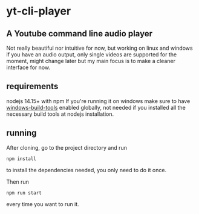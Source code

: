 # yt-cli-player

## A Youtube command line audio player

Not really beautiful nor intuitive for now, but working on linux and windows if you have an audio output, only single videos are supported for the moment, might change later but my main focus is to make a cleaner interface for now.

## requirements

nodejs 14.15+ with npm
If you're running it on windows make sure to have [windows-build-tools](https://www.npmjs.com/package/windows-build-tools) enabled globally, not needed if you installed all the necessary build tools at nodejs installation.

## running

After cloning, go to the project directory and run 
```
npm install
```

to install the dependencies needed, you only need to do it once.

Then run 
```
npm run start
```
every time you want to run it.

